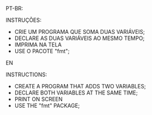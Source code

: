 ##

PT-BR:

INSTRUÇÕES:
- CRIE UM PROGRAMA QUE SOMA DUAS VARIÁVEIS;
- DECLARE AS DUAS VARIÁVEIS AO MESMO TEMPO;
- IMPRIMA NA TELA
- USE O PACOTE "fmt";

EN

INSTRUCTIONS:

- CREATE A PROGRAM THAT ADDS TWO VARIABLES;
- DECLARE BOTH VARIABLES AT THE SAME TIME;
- PRINT ON SCREEN
- USE THE "fmt" PACKAGE;
##
